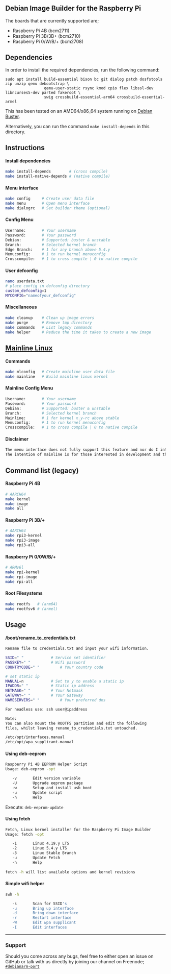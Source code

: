 ## Debian Image Builder for the Raspberry Pi 

The boards that are currently supported are;
* Raspberry Pi 4B (bcm2711)
* Raspberry Pi 3B/3B+ (bcm2710)
* Raspberry Pi 0/W/B/+ (bcm2708)

## Dependencies

In order to install the required dependencies, run the following command:

```
sudo apt install build-essential bison bc git dialog patch dosfstools zip unzip qemu debootstrap \
                 qemu-user-static rsync kmod cpio flex libssl-dev libncurses5-dev parted fakeroot \
                 swig crossbuild-essential-arm64 crossbuild-essential-armel
```

This has been tested on an AMD64/x86_64 system running on [Debian Buster](https://www.debian.org/releases/buster/debian-installer/).

Alternatively, you can run the command `make install-depends` in this directory.

## Instructions

#### Install dependencies

```sh
make install-depends        # (cross compile)
make install-native-depends # (native compile)
```

#### Menu interface

```sh
make config     # Create user data file
make menu       # Open menu interface
make dialogrc   # Set builder theme (optional)
```
#### Config Menu

```sh
Username:       # Your username
Password:       # Your password
Debian:         # Supported: buster & unstable
Branch:         # Selected kernel branch
Edge Branch:    # 1 for any branch above 5.4.y
Menuconfig:     # 1 to run kernel menuconfig
Crosscompile:   # 1 to cross compile | 0 to native compile
```
#### User defconfig

```sh
nano userdata.txt
# place config in defconfig directory
custom_defconfig=1
MYCONFIG="nameofyour_defconfig"
```
#### Miscellaneous

```sh
make cleanup    # Clean up image errors
make purge      # Remove tmp directory
make commands   # List legacy commands
make helper     # Reduce the time it takes to create a new image
```
## [Mainline Linux](https://github.com/pyavitz/rpi-img-builder/commit/8036430817183d4cb5e6772c63cb84d98709b5b7)

#### Commands

```sh
make mlconfig   # Create mainline user data file
make mainline   # Build mainline linux kernel
```
#### Mainline Config Menu

```sh
Username:       # Your username
Password:       # Your password
Debian:         # Supported: buster & unstable
Branch:         # Selected kernel branch
Mainline:       # 1 for kernel x.y-rc above stable
Menuconfig:     # 1 to run kernel menuconfig
Crosscompile:   # 1 to cross compile | 0 to native compile
```
#### Disclaimer
```sh
The menu interface does not fully support this feature and nor do I intend on integrating it.
The intention of mainline is for those interested in development and the progression therein. 
```
## Command list (legacy)

#### Raspberry Pi 4B

```sh
# AARCH64
make kernel
make image
make all
```

#### Raspberry Pi 3B/+

```sh
# AARCH64
make rpi3-kernel
make rpi3-image
make rpi3-all
```

#### Raspberry Pi 0/0W/B/+

```sh
# ARMv6l
make rpi-kernel
make rpi-image
make rpi-all
```

#### Root Filesystems

```sh
make rootfs   # (arm64)
make rootfsv6 # (armel)
```
## Usage
#### /boot/rename_to_credentials.txt
```sh
Rename file to credentials.txt and input your wifi information.

SSID=" "			# Service set identifier
PASSKEY=" "			# Wifi password
COUNTRYCODE=" "			# Your country code

# set static ip
MANUAL=n			# Set to y to enable a static ip
IPADDR=" "			# Static ip address
NETMASK=" "			# Your Netmask
GATEWAY=" "			# Your Gateway
NAMESERVERS=" "			# Your preferred dns

For headless use: ssh user@ipaddress

Note:
You can also mount the ROOTFS partition and edit the following
files, whilst leaving rename_to_credentials.txt untouched.

/etc/opt/interfaces.manual
/etc/opt/wpa_supplicant.manual
```

#### Using deb-eeprom
```sh
Raspberry Pi 4B EEPROM Helper Script
Usage: deb-eeprom -opt

   -v       Edit version variable
   -U       Upgrade eeprom package
   -w       Setup and install usb boot
   -u       Update script
   -h       Help

```
Execute: `deb-eeprom-update`

#### Using fetch
```sh
Fetch, Linux kernel installer for the Raspberry Pi Image Builder
Usage: fetch -opt

   -1	    Linux 4.19.y LTS
   -2       Linux 5.4.y LTS
   -3       Linux Stable Branch
   -u       Update Fetch
   -h       Help
   
fetch -h will list available options and kernel revisions
```
#### Simple wifi helper
```sh
swh -h

   -s       Scan for SSID's
   -u       Bring up interface
   -d       Bring down interface
   -r       Restart interface
   -W       Edit wpa supplicant
   -I       Edit interfaces
```

---

### Support

Should you come across any bugs, feel free to either open an issue on GitHub or talk with us directly by joining our channel on Freenode; [`#debianarm-port`](irc://irc.freenode.net/#debianarm-port)
